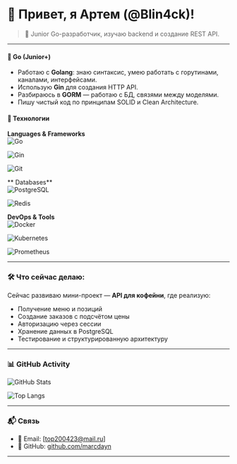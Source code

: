 # 👋 Привет, я Артем (@Blin4ck)!
> 🚀 Junior Go-разработчик, изучаю backend и создание REST API.  

---

#### 🧱 Go (Junior+)
- Работаю с **Golang**: знаю синтаксис, умею работать с горутинами, каналами, интерфейсами.
- Использую **Gin** для создания HTTP API.
- Разбираюсь в **GORM** — работаю с БД, связями между моделями.
- Пишу чистый код по принципам SOLID и Clean Architecture.

#### 🚀 Технологии

**Languages & Frameworks**  
![Go](https://img.shields.io/badge/Go-00ADD8?style=for-the-badge&logo=go&logoColor=white)

![Gin](https://img.shields.io/badge/Gin-00ADD8?style=for-the-badge&logo=go&logoColor=white)

![Git](https://img.shields.io/badge/Git-F05032?style=for-the-badge&logo=git&logoColor=white)

** Databases**  
![PostgreSQL](https://img.shields.io/badge/PostgreSQL-4169E1?style=for-the-badge&logo=postgresql&logoColor=white)

![Redis](https://img.shields.io/badge/Redis-DC382D?style=for-the-badge&logo=redis&logoColor=white)

**DevOps & Tools**  
![Docker](https://img.shields.io/badge/Docker-2496ED?style=for-the-badge&logo=docker&logoColor=white)

![Kubernetes](https://img.shields.io/badge/Kubernetes-326CE5?style=for-the-badge&logo=kubernetes&logoColor=white)

![Prometheus](https://img.shields.io/badge/Prometheus-E6522C?style=for-the-badge&logo=prometheus&logoColor=white)

---

### 🛠️ Что сейчас делаю:

Сейчас развиваю мини-проект — **API для кофейни**, где реализую:
- Получение меню и позиций
- Создание заказов с подсчётом цены
- Авторизацию через сессии
- Хранение данных в PostgreSQL
- Тестирование и структурированную архитектуру

---


### 📊 GitHub Activity

![GitHub Stats](https://github-readme-stats.vercel.app/api?username=Blin4ck&theme=vue-dark&show_icons=true&hide_border=true&count_private=true)

![Top Langs](https://github-readme-stats.vercel.app/api/top-langs/?username=Blin4ck&layout=compact&theme=dark )

---

### 📬 Связь

- 📧 Email: [top200423@mail.ru]
- 🔗 GitHub: [github.com/marcdayn](https://github.com/marcdayn )

---
